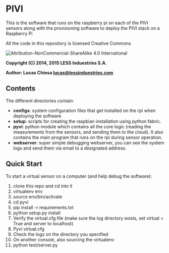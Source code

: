 # PIVI #

This is the software that runs on the raspberry pi on each of the PIVI sensors along with the provisioning software to deploy the PIVI stack on a Raspberry Pi

All the code in this repository is licensed Creative Commons 

![Attribution-NonCommercial-ShareAlike 4.0 International ](https://bitbucket.org/repo/xj5nj8/images/1002571225-88x31.png)

**Copyright (C) 2014, 2015 LESS Induestries S.A.**

**Author: Lucas Chiesa <lucas@lessinduestries.com>**


## Contents ##

The different directories contain:

* **configs**: system configuration files that get installed on the rpi when deploying the software
* **setup**: scripts for creating the raspbian installation using python fabric.
* **pyvi**: python module which contains all the core logic (reading the measurements from the sensors, and sending them to the cloud). It also contains the main program that runs on the rpi during sensor operation.
* **webserver**: super simple debugging webserver, you can see the system logs and send them via email to a designated address.

## Quick Start ##

To start a virtual sensor on a computer (and help debug the software):

1. clone this repo and cd into it
1. virtualenv env
1. source env/bin/activate
1. cd pyvi
1. pip install -r requirements.txt
1. python setup.py install
1. Verify the virtual.cfg file (make sure the log directory exists, set virtual = True and server to localhost)
1. Pyvi virtual.cfg 
1. Check the logs on the directory you specified
1. On another console, also sourcing the virtualenv
1. python test/server.py